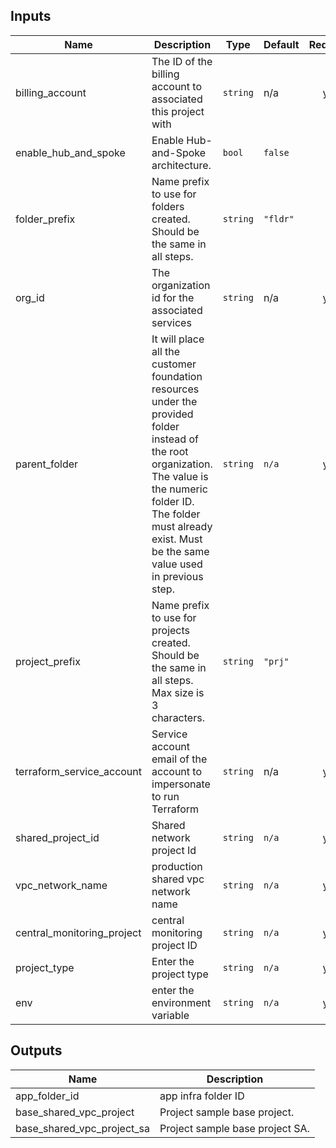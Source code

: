 <!-- BEGINNING OF PRE-COMMIT-TERRAFORM DOCS HOOK -->
## Inputs

| Name | Description | Type | Default | Required |
|------|-------------|------|---------|:--------:|
| billing\_account | The ID of the billing account to associated this project with | `string` | n/a | yes |
| enable\_hub\_and\_spoke | Enable Hub-and-Spoke architecture. | `bool` | `false` | no |
| folder\_prefix | Name prefix to use for folders created. Should be the same in all steps. | `string` | `"fldr"` | no |
| org\_id | The organization id for the associated services | `string` | n/a | yes |
| parent\_folder |  It will place all the customer foundation resources under the provided folder instead of the root organization. The value is the numeric folder ID. The folder must already exist. Must be the same value used in previous step. | `string` | `n/a` | yes |
| project\_prefix | Name prefix to use for projects created. Should be the same in all steps. Max size is 3 characters. | `string` | `"prj"` | no |
| terraform\_service\_account | Service account email of the account to impersonate to run Terraform | `string` | n/a | yes |
| shared\_project\_id | Shared network project Id |`string` | `n/a` | yes |
| vpc\_network\_name | production shared vpc network name | `string` | `n/a` | yes |
| central\_monitoring\_project | central monitoring project ID | `string` | `n/a` | yes |
| project_type | Enter the project type | `string` | `n/a` | yes |
| env | enter the environment variable | `string` | `n/a` | yes |
## Outputs

| Name | Description |
|------|-------------|
| app_folder_id | app infra folder ID |
| base\_shared\_vpc\_project | Project sample base project. |
| base\_shared\_vpc\_project\_sa | Project sample base project SA. |


<!-- END OF PRE-COMMIT-TERRAFORM DOCS HOOK -->
